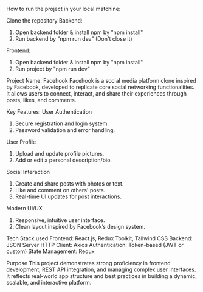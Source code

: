 How to run the project in your local matchine:

Clone the repository
Backend: 
1. Open backend folder & install npm by "npm install"
2. Run backend by "npm run dev" (Don't close it)

Frontend:
1. Open backend folder & install npm by "npm install"
2. Run project by "npm run dev"


Project Name: Facehook
Facehook is a social media platform clone inspired by Facebook, developed to replicate core social networking functionalities. It allows users to connect, interact, and share their experiences through posts, likes, and comments.

Key Features:
User Authentication
1. Secure registration and login system.
2. Password validation and error handling.

User Profile
1. Upload and update profile pictures.
2. Add or edit a personal description/bio.

Social Interaction
1. Create and share posts with photos or text.
2. Like and comment on others' posts.
3. Real-time UI updates for post interactions.

Modern UI/UX
1. Responsive, intuitive user interface.
2. Clean layout inspired by Facebook’s design system.

Tech Stack used
Frontend: React.js, Redux Toolkit, Tailwind CSS
Backend: JSON Server
HTTP Client: Axios
Authentication: Token-based (JWT or custom)
State Management: Redux

Purpose
This project demonstrates strong proficiency in frontend development, REST API integration, and managing complex user interfaces. It reflects real-world app structure and best practices in building a dynamic, scalable, and interactive platform.
